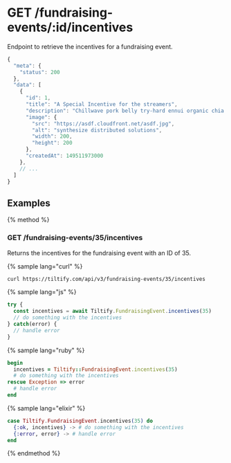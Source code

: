# GET /fundraising-events/:id/incentives

Endpoint to retrieve the incentives for a fundraising event.

```js
{
  "meta": {
    "status": 200
  },
  "data": [
    {
      "id": 1,
      "title": "A Special Incentive for the streamers",
      "description": "Chillwave pork belly try-hard ennui organic chia. Occupy polaroid seitan brunch master cardigan tote bag tofu. Shabby chic kale chips pop-up thundercats beard.",
      "image": {
        "src": "https://asdf.cloudfront.net/asdf.jpg",
        "alt": "synthesize distributed solutions",
        "width": 200,
        "height": 200
      },
      "createdAt": 149511973000
    },
    // ...
  ]
}
```

## Examples

{% method %}
### GET /fundraising-events/35/incentives
Returns the incentives for the fundraising event with an ID of 35.

{% sample lang="curl" %}
```bash
curl https://tiltify.com/api/v3/fundraising-events/35/incentives
```

{% sample lang="js" %}
```js
try {
  const incentives = await Tiltify.FundraisingEvent.incentives(35)
  // do something with the incentives
} catch(error) {
  // handle error
}
```

{% sample lang="ruby" %}
```ruby
begin
  incentives = Tiltify::FundraisingEvent.incentives(35)
  # do something with the incentives
rescue Exception => error
  # handle error
end
```

{% sample lang="elixir" %}
```elixir
case Tiltify.FundraisingEvent.incentives(35) do
  {:ok, incentives} -> # do something with the incentives
  {:error, error} -> # handle error
end
```

{% endmethod %}
